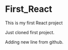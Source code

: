 # First_React
This is my first React project

Just cloned first project.

Adding new line from github.
